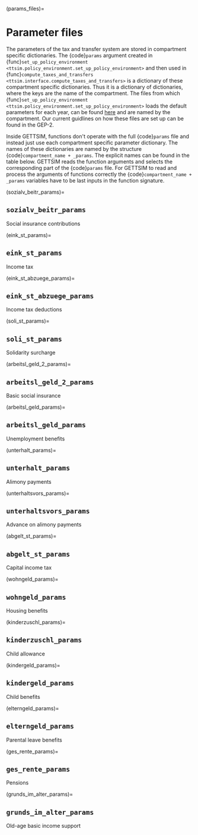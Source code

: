 (params_files)=

# Parameter files

The parameters of the tax and transfer system are stored in compartment specific
dictionaries. The {code}`params` argument created in
{func}`set_up_policy_environment <ttsim.policy_environment.set_up_policy_environment>`
and then used in
{func}`compute_taxes_and_transfers <ttsim.interface.compute_taxes_and_transfers>` is a
dictionary of these compartment specific dictionaries. Thus it is a dictionary of
dictionaries, where the keys are the name of the compartment. The files from which
{func}`set_up_policy_environment <ttsim.policy_environment.set_up_policy_environment>`
loads the default parameters for each year, can be found
[here](https://github.com/iza-institute-of-labor-economics/gettsim/tree/main/gettsim/parameters)
and are named by the compartment. Our current guidlines on how these files are set up
can be found in the GEP-2.

Inside GETTSIM, functions don't operate with the full {code}`params` file and instead
just use each compartment specific parameter dictionary. The names of these dictionaries
are named by the structure {code}`compartment_name + _params`. The explicit names can be
found in the table below. GETTSIM reads the function arguments and selects the
corresponding part of the {code}`params` file. For GETTSIM to read and process the
arguments of functions correctly the {code}`compartment_name + _params` variables have
to be last inputs in the function signature.

(sozialv_beitr_params)=

## `sozialv_beitr_params`

Social insurance contributions

(eink_st_params)=

## `eink_st_params`

Income tax

(eink_st_abzuege_params)=

## `eink_st_abzuege_params`

Income tax deductions

(soli_st_params)=

## `soli_st_params`

Solidarity surcharge

(arbeitsl_geld_2_params)=

## `arbeitsl_geld_2_params`

Basic social insurance

(arbeitsl_geld_params)=

## `arbeitsl_geld_params`

Unemployment benefits

(unterhalt_params)=

## `unterhalt_params`

Alimony payments

(unterhaltsvors_params)=

## `unterhaltsvors_params`

Advance on alimony payments

(abgelt_st_params)=

## `abgelt_st_params`

Capital income tax

(wohngeld_params)=

## `wohngeld_params`

Housing benefits

(kinderzuschl_params)=

## `kinderzuschl_params`

Child allowance

(kindergeld_params)=

## `kindergeld_params`

Child benefits

(elterngeld_params)=

## `elterngeld_params`

Parental leave benefits

(ges_rente_params)=

## `ges_rente_params`

Pensions

(grunds_im_alter_params)=

## `grunds_im_alter_params`

Old-age basic income support
